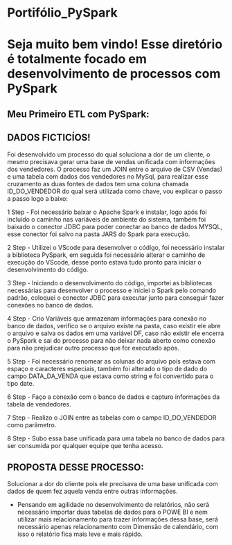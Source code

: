 # Portifólio_PySpark
# Seja muito bem vindo! Esse diretório é totalmente focado em desenvolvimento de processos com PySpark

## Meu Primeiro ETL com PySpark:

## DADOS FICTICÍOS!

Foi desenvolvido um processo do qual soluciona a dor de um cliente, o mesmo precisava gerar uma base de vendas unificada com informações dos vendedores. O processo faz um JOIN entre o arquivo de CSV (Vendas) e uma tabela com dados dos vendedores no MySql, para realizar esse cruzamento as duas fontes de dados tem uma coluna chamada ID_DO_VENDEDOR do qual será utilizada como chave, vou explicar o passo a passo logo a baixo:

1 Step - Foi necessário baixar o Apache Spark e instalar, logo após foi incluído o caminho nas variáveis de ambiente do sistema, também foi baixado o conector JDBC para poder conectar ao banco de dados MYSQL, esse conector foi salvo na pasta JARS do Spark para execução.

2 Step - Utilizei o VScode para desenvolver o código, foi necessário instalar a biblioteca PySpark, em seguida foi necessário alterar o caminho de execução do VScode, desse ponto estava tudo pronto para iniciar o desenvolvimento do código.

3 Step - Iniciando o desenvolvimento do código, importei as bibliotecas necessárias para desenvolver o processo e iniciei o Spark pelo comando padrão, coloquei o conector JDBC para executar junto para conseguir fazer conexões no banco de dados.

4 Step - Crio Variáveis que armazenam informações para conexão no banco de dados, verifico se o arquivo existe na pasta, caso existir ele abre o arquivo e salva os dados em uma variável DF, caso não existir ele encerra o PySpark e sai do processo para não deixar nada aberto como conexão para não prejudicar outro processo que for executado após.

5 Step - Foi necessário renomear as colunas do arquivo pois estava com espaço e caracteres especiais, também foi alterado o tipo de dado do campo DATA_DA_VENDA que estava como string e foi convertido para o tipo date.

6 Step - Faço a conexão com o banco de dados e capturo informações da tabela de vendedores.

7 Step - Realizo o JOIN entre as tabelas com o campo ID_DO_VENDEDOR como parâmetro.

8 Step - Subo essa base unificada para uma tabela no banco de dados para ser consumida por qualquer equipe que tenha acesso.

## PROPOSTA DESSE PROCESSO: 
Solucionar a dor do cliente pois ele precisava de uma base unificada com dados de quem fez aquela venda entre outras informações.
- Pensando em agilidade no desenvolvimento de relatórios, não será necessário importar duas tabelas de dados para o POWE BI e nem utilizar mais relacionamento para trazer informações dessa base, será necessário apenas relacionamento com Dimensão de calendário, com isso o relatório fica mais leve e mais rápido.